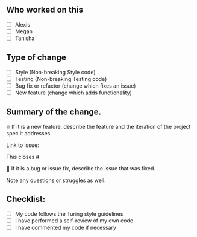 ## Who worked on this

- [ ] Alexis
- [ ] Megan
- [ ] Tanisha

## Type of change

- [ ] Style (Non-breaking Style code)
- [ ] Testing (Non-breaking Testing code)
- [ ] Bug fix or refactor (change which fixes an issue)
- [ ] New feature (change which adds functionality)

## Summary of the change.

🔥 If it is a new feature, describe the feature and the iteration of the project
spec it addresses.

Link to issue:

This closes #

🐞 If it is a bug or issue fix, describe the issue that was fixed.

Note any questions or struggles as well.

## Checklist:

- [ ] My code follows the Turing style guidelines
- [ ] I have performed a self-review of my own code
- [ ] I have commented my code if necessary
